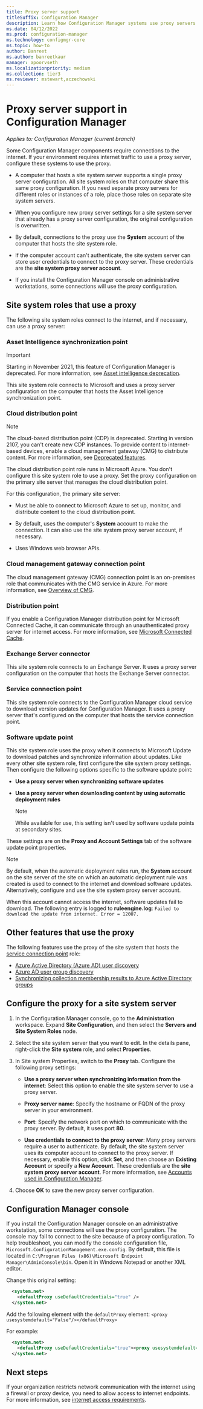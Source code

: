 ```yaml
---
title: Proxy server support
titleSuffix: Configuration Manager
description: Learn how Configuration Manager systems use proxy servers.
ms.date: 04/12/2022
ms.prod: configuration-manager
ms.technology: configmgr-core
ms.topic: how-to
author: Banreet
ms.author: banreetkaur
manager: apoorvseth
ms.localizationpriority: medium
ms.collection: tier3
ms.reviewer: mstewart,aczechowski
---
```


# Proxy server support in Configuration Manager

*Applies to: Configuration Manager (current branch)*

Some Configuration Manager components require connections to the internet. If your environment requires internet traffic to use a proxy server, configure these systems to use the proxy.

- A computer that hosts a site system server supports a single proxy server configuration. All site system roles on that computer share this same proxy configuration. If you need separate proxy servers for different roles or instances of a role, place those roles on separate site system servers.

- When you configure new proxy server settings for a site system server that already has a proxy server configuration, the original configuration is overwritten.

- By default, connections to the proxy use the **System** account of the computer that hosts the site system role.

- If the computer account can't authenticate, the site system server can store user credentials to connect to the proxy server. These credentials are the **site system proxy server account**.

- If you install the Configuration Manager console on administrative workstations, some connections will use the proxy configuration.

## Site system roles that use a proxy

The following site system roles connect to the internet, and if necessary, can use a proxy server:

### Asset Intelligence synchronization point

> [!IMPORTANT]
> Starting in November 2021, this feature of Configuration Manager is deprecated.<!-- 12454890 --> For more information, see [Asset intelligence deprecation](../../clients/manage/asset-intelligence/deprecation.md).

This site system role connects to Microsoft and uses a proxy server configuration on the computer that hosts the Asset Intelligence synchronization point.

### Cloud distribution point

> [!NOTE]
> The cloud-based distribution point (CDP) is deprecated. Starting in version 2107, you can't create new CDP instances.<!-- 10247883 --> To provide content to internet-based devices, enable a cloud management gateway (CMG) to distribute content. For more information, see [Deprecated features](../changes/deprecated/removed-and-deprecated-cmfeatures.md#deprecated-features).

The cloud distribution point role runs in Microsoft Azure. You don't configure this site system role to use a proxy. Set the proxy configuration on the primary site server that manages the cloud distribution point.

For this configuration, the primary site server:

- Must be able to connect to Microsoft Azure to set up, monitor, and distribute content to the cloud distribution point.

- By default, uses the computer's **System** account to make the connection. It can also use the site system proxy server account, if necessary.

- Uses Windows web browser APIs.

### Cloud management gateway connection point

The cloud management gateway (CMG) connection point is an on-premises role that communicates with the CMG service in Azure. For more information, see [Overview of CMG](../../clients/manage/cmg/overview.md).

### Distribution point

<!-- 5856396 -->

If you enable a Configuration Manager distribution point for Microsoft Connected Cache, it can communicate through an unauthenticated proxy server for internet access. For more information, see [Microsoft Connected Cache](../hierarchy/microsoft-connected-cache.md).

### Exchange Server connector

This site system role connects to an Exchange Server. It uses a proxy server configuration on the computer that hosts the Exchange Server connector.

### Service connection point

This site system role connects to the Configuration Manager cloud service to download version updates for Configuration Manager. It uses a proxy server that's configured on the computer that hosts the service connection point.

### Software update point

This site system role uses the proxy when it connects to Microsoft Update to download patches and synchronize information about updates. Like every other site system role, first configure the site system proxy settings. Then configure the following options specific to the software update point:

- **Use a proxy server when synchronizing software updates**

- **Use a proxy server when downloading content by using automatic deployment rules**

    > [!NOTE]
    > While available for use, this setting isn't used by software update points at secondary sites.

These settings are on the **Proxy and Account Settings** tab of the software update point properties.

> [!NOTE]
> By default, when the automatic deployment rules run, the **System** account on the site server of the site on which an automatic deployment rule was created is used to connect to the internet and download software updates. Alternatively, configure and use the site system proxy server account.
>
> When this account cannot access the internet, software updates fail to download. The following entry is logged to **ruleengine.log**:
> `Failed to download the update from internet. Error = 12007.`

## Other features that use the proxy

The following features use the proxy of the site system that hosts the [service connection point](#service-connection-point) role: <!--5913817-->

- [Azure Active Directory (Azure AD) user discovery](../../servers/deploy/configure/about-discovery-methods.md#azureaddisc)
- [Azure AD user group discovery](../../servers/deploy/configure/about-discovery-methods.md#bkmk_azuregroupdisco)
- [Synchronizing collection membership results to Azure Active Directory groups](../../clients/manage/collections/create-collections.md#bkmk_aadcollsync)

## Configure the proxy for a site system server

1. In the Configuration Manager console, go to the **Administration** workspace. Expand **Site Configuration**, and then select the **Servers and Site System Roles** node.

2. Select the site system server that you want to edit. In the details pane, right-click the **Site system** role, and select **Properties**.

3. In Site system Properties, switch to the **Proxy** tab. Configure the following proxy settings:

    - **Use a proxy server when synchronizing information from the internet**: Select this option to enable the site system server to use a proxy server.

    - **Proxy server name**: Specify the hostname or FQDN of the proxy server in your environment.

    - **Port**: Specify the network port on which to communicate with the proxy server. By default, it uses port **80**.

    - **Use credentials to connect to the proxy server**: Many proxy servers require a user to authenticate. By default, the site system server uses its computer account to connect to the proxy server. If necessary, enable this option, click **Set**, and then choose an **Existing Account** or specify a **New Account**. These credentials are the **site system proxy server account**. For more information, see [Accounts used in Configuration Manager](../hierarchy/accounts.md).

4. Choose **OK** to save the new proxy server configuration.

## Configuration Manager console

<!-- 14110385 -->

If you install the Configuration Manager console on an administrative workstation, some connections will use the proxy configuration. The console may fail to connect to the site because of a proxy configuration. To help troubleshoot, you can modify the console configuration file, `Microsoft.ConfigurationManagement.exe.config`. By default, this file is located in `C:\Program Files (x86)\Microsoft Endpoint Manager\AdminConsole\bin`. Open it in Windows Notepad or another XML editor.

Change this original setting:

```xml
  <system.net>
    <defaultProxy useDefaultCredentials="true" />
  </system.net>
```

Add the following element with the `defaultProxy` element: `<proxy usesystemdefault="False"/></defaultProxy>`

For example:

```xml
  <system.net>
    <defaultProxy useDefaultCredentials="true"><proxy usesystemdefault="False"/></defaultProxy>
  </system.net>
```

## Next steps

If your organization restricts network communication with the internet using a firewall or proxy device, you need to allow access to internet endpoints. For more information, see [internet access requirements](internet-endpoints.md).
